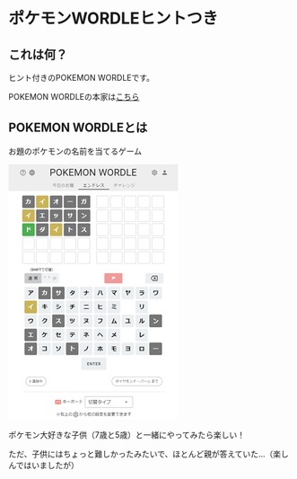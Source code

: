 # ポケモンWORDLEヒントつき

## これは何？

ヒント付きのPOKEMON WORDLEです。

POKEMON WORDLEの本家は[こちら](https://wordle.mega-yadoran.jp/)

## POKEMON WORDLEとは

お題のポケモンの名前を当てるゲーム

![POKEMON WORDLE](./images/PokemonWordle.PNG)

ポケモン大好きな子供（7歳と5歳）と一緒にやってみたら楽しい！

ただ、子供にはちょっと難しかったみたいで、ほとんど親が答えていた…（楽しんではいましたが）
